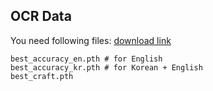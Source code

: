 ## OCR Data

You need following files: [download link](https://drive.google.com/drive/folders/17_Mbb6yNxalFymKAlkuWj0yJRSXeQib-?usp=sharing)

```
best_accuracy_en.pth # for English
best_accuracy_kr.pth # for Korean + English
best_craft.pth
```
